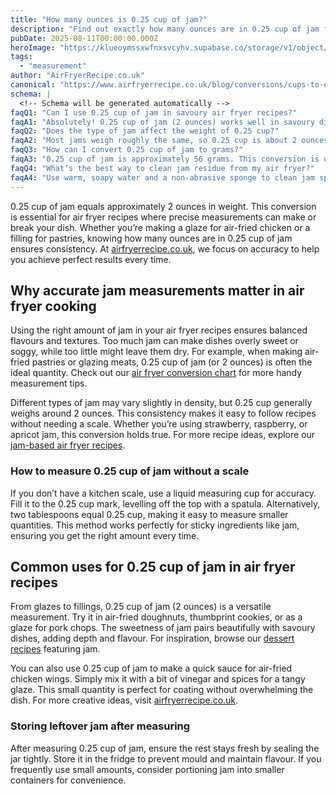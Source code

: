 ```yaml
---
title: "How many ounces is 0.25 cup of jam?"
description: "Find out exactly how many ounces are in 0.25 cup of jam for perfect air fryer recipes. Includes UK conversions and tips!"
pubDate: 2025-08-11T00:00:00.000Z
heroImage: "https://klueoymssxwfnxsvcyhv.supabase.co/storage/v1/object/public/Shmucket/how-many-ounces-is-0-25-cup-of-jam.webp"
tags:
  - "measurement"
author: "AirFryerRecipe.co.uk"
canonical: "https://www.airfryerrecipe.co.uk/blog/conversions/cups-to-ounces/how-many-ounces-is-0-25-cup-of-jam"
schema: |
  <!-- Schema will be generated automatically -->
faqQ1: "Can I use 0.25 cup of jam in savoury air fryer recipes?"
faqA1: "Absolutely! 0.25 cup of jam (2 ounces) works well in savoury dishes like glazes for meats or sauces. Mix it with mustard or vinegar for a balanced flavour. It’s a great way to add sweetness without overpowering the dish."
faqQ2: "Does the type of jam affect the weight of 0.25 cup?"
faqA2: "Most jams weigh roughly the same, so 0.25 cup is about 2 ounces regardless of flavour. However, thicker jams like marmalade might be slightly heavier. For precision, use a scale if your recipe is sensitive to small variations."
faqQ3: "How can I convert 0.25 cup of jam to grams?"
faqA3: "0.25 cup of jam is approximately 56 grams. This conversion is useful for recipes requiring metric measurements. Always check your specific jam’s density if precision is crucial."
faqQ4: "What’s the best way to clean jam residue from my air fryer?"
faqA4: "Use warm, soapy water and a non-abrasive sponge to clean jam spills. For stubborn residue, try our <a href=https://www.airfryerrecipe.co.uk/air-fryer-cleaner>recommended air fryer cleaner</a>. Avoid harsh chemicals to protect the non-stick coating."
---
```

<p>0.25 cup of jam equals approximately 2 ounces in weight. This conversion is essential for air fryer recipes where precise measurements can make or break your dish. Whether you’re making a glaze for air-fried chicken or a filling for pastries, knowing how many ounces are in 0.25 cup of jam ensures consistency. At <a href=https://www.airfryerrecipe.co.uk>airfryerrecipe.co.uk</a>, we focus on accuracy to help you achieve perfect results every time.</p>

<h2>Why accurate jam measurements matter in air fryer cooking</h2>  
<p>Using the right amount of jam in your air fryer recipes ensures balanced flavours and textures. Too much jam can make dishes overly sweet or soggy, while too little might leave them dry. For example, when making air-fried pastries or glazing meats, 0.25 cup of jam (or 2 ounces) is often the ideal quantity. Check out our <a href=https://www.airfryerrecipe.co.uk/air-fryer-conversion-chart>air fryer conversion chart</a> for more handy measurement tips.</p>  

<p>Different types of jam may vary slightly in density, but 0.25 cup generally weighs around 2 ounces. This consistency makes it easy to follow recipes without needing a scale. Whether you’re using strawberry, raspberry, or apricot jam, this conversion holds true. For more recipe ideas, explore our <a href=https://www.airfryerrecipe.co.uk/recipes>jam-based air fryer recipes</a>.</p>  

<h3>How to measure 0.25 cup of jam without a scale</h3>  
<p>If you don’t have a kitchen scale, use a liquid measuring cup for accuracy. Fill it to the 0.25 cup mark, levelling off the top with a spatula. Alternatively, two tablespoons equal 0.25 cup, making it easy to measure smaller quantities. This method works perfectly for sticky ingredients like jam, ensuring you get the right amount every time.</p>  

<h2>Common uses for 0.25 cup of jam in air fryer recipes</h2>  
<p>From glazes to fillings, 0.25 cup of jam (2 ounces) is a versatile measurement. Try it in air-fried doughnuts, thumbprint cookies, or as a glaze for pork chops. The sweetness of jam pairs beautifully with savoury dishes, adding depth and flavour. For inspiration, browse our <a href=https://www.airfryerrecipe.co.uk/recipe-category/dessert>dessert recipes</a> featuring jam.</p>  

<p>You can also use 0.25 cup of jam to make a quick sauce for air-fried chicken wings. Simply mix it with a bit of vinegar and spices for a tangy glaze. This small quantity is perfect for coating without overwhelming the dish. For more creative ideas, visit <a href=https://www.airfryerrecipe.co.uk>airfryerrecipe.co.uk</a>.</p>  

<h3>Storing leftover jam after measuring</h3>  
<p>After measuring 0.25 cup of jam, ensure the rest stays fresh by sealing the jar tightly. Store it in the fridge to prevent mould and maintain flavour. If you frequently use small amounts, consider portioning jam into smaller containers for convenience.</p>
